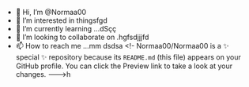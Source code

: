 - 👋 Hi, I’m @Normaa00
- 👀 I’m interested in thingsfgd
- 🌱 I’m currently learning ...dSçç
- 💞️ I’m looking to collaborate on .hgfsdjjjfd
- 📫 How to reach me ...mm
dsdsa
<!-
Normaa00/Normaa00 is a ✨ special ✨ repository because its `README.md` (this file) appears on your GitHub profile.
You can click the Preview link to take a look at your changes.
--->h
